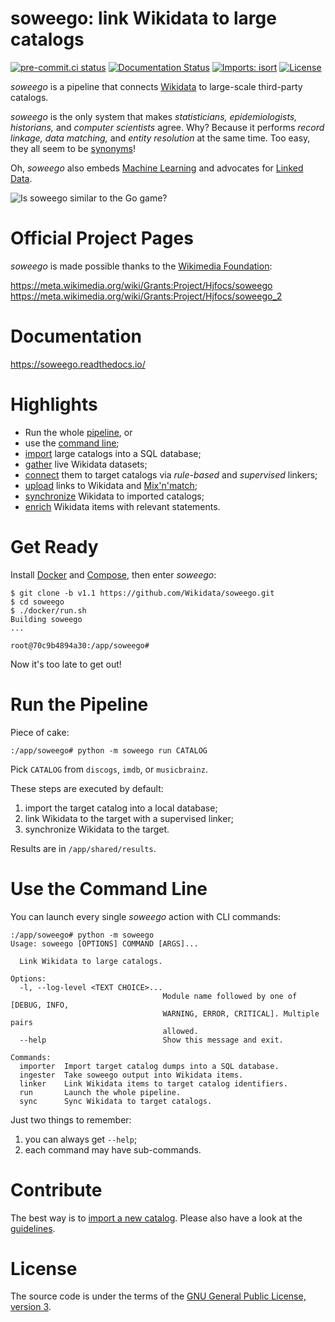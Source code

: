 # soweego: link Wikidata to large catalogs
[![pre-commit.ci status](https://results.pre-commit.ci/badge/github/Wikidata/soweego/master.svg)](https://results.pre-commit.ci/latest/github/Wikidata/soweego/master)
[![Documentation Status](https://readthedocs.org/projects/soweego/badge/?version=latest)](https://soweego.readthedocs.io/en/latest/?badge=latest)
[![Imports: isort](https://img.shields.io/badge/%20imports-isort-%231674b1?style=flat&labelColor=ef8336)](https://pycqa.github.io/isort/)
[![License](https://img.shields.io/github/license/Wikidata/soweego.svg)](https://www.gnu.org/licenses/gpl-3.0.html)

*soweego* is a pipeline that connects [Wikidata](https://wikidata.org/) to large-scale third-party catalogs.

*soweego* is the only system that makes *statisticians, epidemiologists, historians,* and *computer scientists* agree.
Why? Because it performs *record linkage, data matching,* and *entity resolution* at the same time.
Too easy, they all seem to be [synonyms](https://en.wikipedia.org/wiki/Record_linkage#Naming_conventions)!

Oh, *soweego* also embeds [Machine Learning](https://en.wikipedia.org/wiki/Machine_learning) and advocates for [Linked Data](https://en.wikipedia.org/wiki/Linked_data).

![Is soweego similar to the Go game?](https://upload.wikimedia.org/wikipedia/commons/9/96/Crosscut.jpg)

# Official Project Pages
*soweego* is made possible thanks to the [Wikimedia Foundation](https://wikimediafoundation.org/):

https://meta.wikimedia.org/wiki/Grants:Project/Hjfocs/soweego
https://meta.wikimedia.org/wiki/Grants:Project/Hjfocs/soweego_2

# Documentation
https://soweego.readthedocs.io/

# Highlights
- Run the whole [pipeline](#run-the-pipeline), or
- use the [command line](#use-the-command-line);
- [import](https://soweego.readthedocs.io/en/latest/importer.html) large catalogs into a SQL database;
- [gather](https://soweego.readthedocs.io/en/latest/wikidata.html) live Wikidata datasets;
- [connect](https://soweego.readthedocs.io/en/latest/linker.html) them to target catalogs via *rule-based* and *supervised* linkers;
- [upload](https://soweego.readthedocs.io/en/latest/ingester.html) links to Wikidata and [Mix'n'match](https://tools.wmflabs.org/mix-n-match/);
- [synchronize](https://soweego.readthedocs.io/en/latest/validator.html#module-soweego.validator.checks) Wikidata to imported catalogs;
- [enrich](https://soweego.readthedocs.io/en/latest/validator.html#module-soweego.validator.enrichment) Wikidata items with relevant statements.

# Get Ready
Install [Docker](https://docs.docker.com/install/) and [Compose](https://docs.docker.com/compose/install/), then enter *soweego*:

```
$ git clone -b v1.1 https://github.com/Wikidata/soweego.git
$ cd soweego
$ ./docker/run.sh
Building soweego
...

root@70c9b4894a30:/app/soweego#
```

Now it's too late to get out!

# Run the Pipeline
Piece of cake:

```
:/app/soweego# python -m soweego run CATALOG
```

Pick `CATALOG` from `discogs`, `imdb`, or `musicbrainz`.

These steps are executed by default:
1. import the target catalog into a local database;
2. link Wikidata to the target with a supervised linker;
3. synchronize Wikidata to the target.

Results are in `/app/shared/results`.

# Use the Command Line
You can launch every single *soweego* action with CLI commands:

```
:/app/soweego# python -m soweego
Usage: soweego [OPTIONS] COMMAND [ARGS]...

  Link Wikidata to large catalogs.

Options:
  -l, --log-level <TEXT CHOICE>...
                                  Module name followed by one of [DEBUG, INFO,
                                  WARNING, ERROR, CRITICAL]. Multiple pairs
                                  allowed.
  --help                          Show this message and exit.

Commands:
  importer  Import target catalog dumps into a SQL database.
  ingester  Take soweego output into Wikidata items.
  linker    Link Wikidata items to target catalog identifiers.
  run       Launch the whole pipeline.
  sync      Sync Wikidata to target catalogs.
```

Just two things to remember:
1. you can always get `--help`;
2. each command may have sub-commands.

# Contribute
The best way is to [import a new catalog](https://soweego.readthedocs.io/en/latest/new_catalog.html).
Please also have a look at the [guidelines](CONTRIBUTING.md).

# License
The source code is under the terms of the [GNU General Public License, version 3](https://www.gnu.org/licenses/gpl.html).
